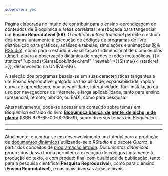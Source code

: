```yaml
---
superuser: yes
---
```



<!-- Google tag (gtag.js)--> 
<script async src="https://www.googletagmanager.com/gtag/js?id=G-S1L73VGCG5"></script>
<script>
  window.dataLayer = window.dataLayer || [];
  function gtag(){dataLayer.push(arguments);}
  gtag('js', new Date());

  gtag('config', 'G-S1L73VGCG5');
</script>

Página elaborada no intuito de contribuir para o ensino-aprendizagem de conteúdos de Bioquímica e áreas correlatas, e esboçada para tangenciar um **Ensino Reprodutível (ER)**. O *material autoinstrucional* permite o estudo dos temas juntamente à execução de códigos de programas de livre distribuição para gráficos, análises e tabelas, simulações e animações ([R](https://cran.r-project.org/) & [RStudio](https://www.rstudio.com/)), como para o estudo e visualização tridimensional de biomoléculas ([Jmol](http://jmol.sourceforge.net/)), e para a observação dinâmica de reações e redes metabólicas, {{< staticref "uploads/SismaBook/index.html" "newtab" >}}Sisma{{< /staticref >}}, desenvolvido na UNIFAL-MG).
  
  <!---  ![ texto](unifal3.jpg)--->
  
  A seleção dos programas baseia-se em suas características tangentes a um Ensino Reprodutível galgado na flexibilidade, expansibilidade,  rápida curva de aprendizado, boa useabilidade, interatividade, fácil instalação ou uso por navegadores de internete, e larga aplicabilidade, tanto para ensino (presencial, remoto, híbrido, ou EaD), como para pesquisa.
  
  Alternativamente, pode-se acessar um conteúdo sobre temas em *Bioquímica* extraído do livro [**Bioquímica básica, de gente, de bicho, e de planta**](https://bioquanti.netlify.app/uploads/textbook/index.html) (ISBN 978-65-00-90366-9), sobre diversos temas em *Bioquímica*.
  
  _____________________________________________________________________
  _____________________________________________________________________
  
  
  Atualmente, encontra-se em desenvolvimento um tutorial para a produção de [documentos dinâmicos](https://bioquanti.netlify.app/uploads/ERbook/index.html) utilizando-se o *RStudio* e o pacote *Quarto*, a partir dos conceitos de [programação letrada](https://academic.oup.com/comjnl/article/27/2/97/343244?login=true). *Documentos dinâmicos* produzidos dessa forma permitem a execução de códigos juntamente à produção do texto, e com produto final com qualidade de publicação, tanto para a pesquisa científica (**Pesquisa Reproduzível**), como para o ensino (**Ensino Reprodutível**), e nas mais diversas áreas e níveis.   
  